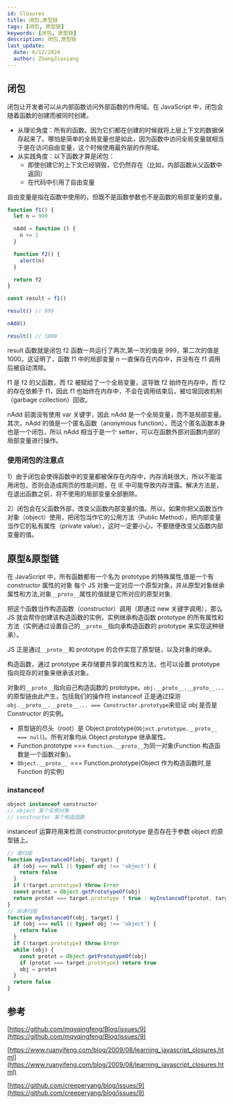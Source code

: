 ```yaml
---
id: Closures
title: 闭包,原型链
tags: [闭包, 原型链]
keywords: [闭包, 原型链]
description: 闭包,原型链
last_update:
  date: 6/12/2024
  author: ZhangJiaxiang
---
```


## 闭包

闭包让开发者可以从内部函数访问外部函数的作用域。在 JavaScript 中，闭包会随着函数的创建而被同时创建。

- 从理论角度：所有的函数。因为它们都在创建的时候就将上层上下文的数据保存起来了。哪怕是简单的全局变量也是如此，因为函数中访问全局变量就相当于是在访问自由变量，这个时候使用最外层的作用域。
- 从实践角度：以下函数才算是闭包：
  - 即使创建它的上下文已经销毁，它仍然存在（比如，内部函数从父函数中返回）
  - 在代码中引用了自由变量

自由变量是指在函数中使用的，但既不是函数参数也不是函数的局部变量的变量。

```ts
function f1() {
  let n = 999

  nAdd = function () {
    n += 1
  }

  function f2() {
    alert(n)
  }

  return f2
}

const result = f1()

result() // 999

nAdd()

result() // 1000
```

result 函数就是闭包 f2 函数一共运行了两次,第一次的值是 999，第二次的值是 1000。这证明了，函数 f1 中的局部变量 n 一直保存在内存中，并没有在 f1 调用后被自动清除。

f1 是 f2 的父函数，而 f2 被赋给了一个全局变量，这导致 f2 始终在内存中，而 f2 的存在依赖于 f1，因此 f1 也始终在内存中，不会在调用结束后，被垃圾回收机制（garbage collection）回收。

nAdd 前面没有使用 var 关键字，因此 nAdd 是一个全局变量，而不是局部变量。其次，nAdd 的值是一个匿名函数（anonymous function），而这个匿名函数本身也是一个闭包，所以 nAdd 相当于是一个 setter，可以在函数外部对函数内部的局部变量进行操作。

### 使用闭包的注意点

1）由于闭包会使得函数中的变量都被保存在内存中，内存消耗很大，所以不能滥用闭包，否则会造成网页的性能问题，在 IE 中可能导致内存泄露。解决方法是，在退出函数之前，将不使用的局部变量全部删除。

2）闭包会在父函数外部，改变父函数内部变量的值。所以，如果你把父函数当作对象（object）使用，把闭包当作它的公用方法（Public Method），把内部变量当作它的私有属性（private value），这时一定要小心，不要随便改变父函数内部变量的值。

## 原型&原型链

在 JavaScript 中，所有函数都有一个名为 prototype 的特殊属性,值是一个有 constructor 属性的对象
每个 JS 对象一定对应一个原型对象，并从原型对象继承属性和方法,对象`__proto__`属性的值就是它所对应的原型对象.

把这个函数当作构造函数（constructor）调用（即通过 new 关键字调用），那么 JS 就会帮你创建该构造函数的实例，实例继承构造函数 prototype 的所有属性和方法（实例通过设置自己的`__proto__`指向承构造函数的 prototype 来实现这种继承）。

JS 正是通过`__proto__`和 prototype 的合作实现了原型链，以及对象的继承。

构造函数，通过 prototype 来存储要共享的属性和方法，也可以设置 prototype 指向现存的对象来继承该对象。

对象的`__proto__`指向自己构造函数的 prototype。`obj.__proto__.__proto__...`的原型链由此产生，包括我们的操作符 instanceof 正是通过探测`obj.__proto__.__proto__... === Constructor.prototype`来验证 obj 是否是 Constructor 的实例。

- 原型链的尽头（root）是 Object.prototype(`Object.prototype.__proto__ === null`)。所有对象均从 Object.prototype 继承属性。
- Function.prototype === `Function.__proto__`为同一对象(Function 构造函数是一个函数对象)。
- `Object.__proto__ `=== Function.prototype(Object 作为构造函数时,是 Function 的实例)

### instanceof

```js
object instanceof constructor
// object 某个实例对象
// constructor 某个构造函数
```

instanceof 运算符用来检测 constructor.prototype 是否存在于参数 object 的原型链上。

```js
// 递归版
function myInstanceOf(obj, target) {
  if (obj === null || typeof obj !== 'object') {
    return false
  }
  if (!target.prototype) throw Error
  const protot = Object.getPrototypeOf(obj)
  return protot === target.prototype ? true : myInstanceOf(protot, target)
}
// 非递归版
function myInstanceOf(obj, target) {
  if (obj === null || typeof obj !== 'object') {
    return false
  }
  if (!target.prototype) throw Error
  while (obj) {
    const protot = Object.getPrototypeOf(obj)
    if (protot === target.prototype) return true
    obj = protot
  }
  return false
}
```

## 参考

[https://github.com/mqyqingfeng/Blog/issues/9](https://github.com/mqyqingfeng/Blog/issues/9)

[https://www.ruanyifeng.com/blog/2009/08/learning_javascript_closures.html](https://www.ruanyifeng.com/blog/2009/08/learning_javascript_closures.html)

[https://github.com/creeperyang/blog/issues/9](https://github.com/creeperyang/blog/issues/9)
